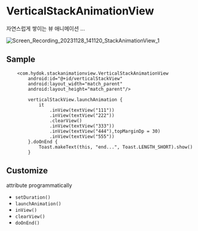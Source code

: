 # VerticalStackAnimationView
자연스럽게 쌓이는 뷰 애니메이션 ...

![Screen_Recording_20231128_141120_StackAnimationView_1](https://github.com/hydok/StackAnimationView/assets/26853549/1223550d-6973-44d5-b41a-cebe43da1999)


## Sample
```code
    <com.hydok.stackanimationview.VerticalStackAnimationView
        android:id="@+id/verticalStackView"
        android:layout_width="match_parent"
        android:layout_height="match_parent"/>
```


```code
        verticalStackView.launchAnimation {
            it
                .inView(textView("111"))
                .inView(textView("222"))
                .clearView()
                .inView(textView("333"))
                .inView(textView("444"),topMarginDp = 30)
                .inView(textView("555"))
        }.doOnEnd {
            Toast.makeText(this, "end...", Toast.LENGTH_SHORT).show()
        }
```


## Customize
attribute programmatically
- `setDuration()`
- `launchAnimation()`
- `inView()`
- `clearView()`
- `doOnEnd()`


